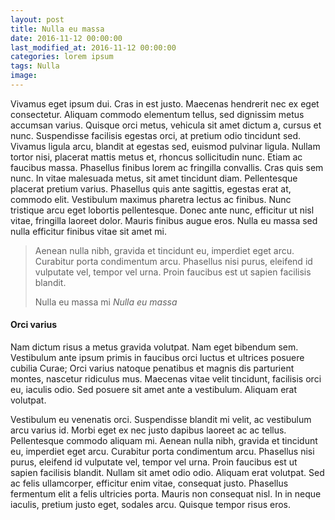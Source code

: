 ```yaml
---
layout: post
title: Nulla eu massa
date: 2016-11-12 00:00:00
last_modified_at: 2016-11-12 00:00:00
categories: lorem ipsum
tags: Nulla
image:
---
```


Vivamus eget ipsum dui. Cras in est justo. Maecenas hendrerit nec ex eget consectetur. Aliquam commodo elementum tellus, sed dignissim metus accumsan varius. Quisque orci metus, vehicula sit amet dictum a, cursus et nunc. Suspendisse facilisis egestas orci, at pretium odio tincidunt sed. Vivamus ligula arcu, blandit at egestas sed, euismod pulvinar ligula. Nullam tortor nisi, placerat mattis metus et, rhoncus sollicitudin nunc. Etiam ac faucibus massa. Phasellus finibus lorem ac fringilla convallis. Cras quis sem nunc. In vitae malesuada metus, sit amet tincidunt diam. Pellentesque placerat pretium varius. Phasellus quis ante sagittis, egestas erat at, commodo elit. Vestibulum maximus pharetra lectus ac finibus. Nunc tristique arcu eget lobortis pellentesque. Donec ante nunc, efficitur ut nisl vitae, fringilla laoreet dolor. Mauris finibus augue eros. Nulla eu massa sed nulla efficitur finibus vitae sit amet mi.
<!--more-->

<blockquote class="blockquote">
  <p class="mb-0">Aenean nulla nibh, gravida et tincidunt eu, imperdiet eget arcu. Curabitur porta condimentum arcu. Phasellus nisi purus, eleifend id vulputate vel, tempor vel urna. Proin faucibus est ut sapien facilisis blandit.</p>
  <footer class="blockquote-footer">Nulla eu massa mi <cite title="Nulla eu massa">Nulla eu massa</cite></footer>
</blockquote>

#### Orci varius

Nam dictum risus a metus gravida volutpat. Nam eget bibendum sem. Vestibulum ante ipsum primis in faucibus orci luctus et ultrices posuere cubilia Curae; Orci varius natoque penatibus et magnis dis parturient montes, nascetur ridiculus mus. Maecenas vitae velit tincidunt, facilisis orci eu, iaculis odio. Sed posuere sit amet ante a vestibulum. Aliquam erat volutpat.

Vestibulum eu venenatis orci. Suspendisse blandit mi velit, ac vestibulum arcu varius id. Morbi eget ex nec justo dapibus laoreet ac ac tellus. Pellentesque commodo aliquam mi. Aenean nulla nibh, gravida et tincidunt eu, imperdiet eget arcu. Curabitur porta condimentum arcu. Phasellus nisi purus, eleifend id vulputate vel, tempor vel urna. Proin faucibus est ut sapien facilisis blandit. Nullam sit amet odio odio. Aliquam erat volutpat. Sed ac felis ullamcorper, efficitur enim vitae, consequat justo. Phasellus fermentum elit a felis ultricies porta. Mauris non consequat nisl. In in neque iaculis, pretium justo eget, sodales arcu. Quisque tempor risus eros.
